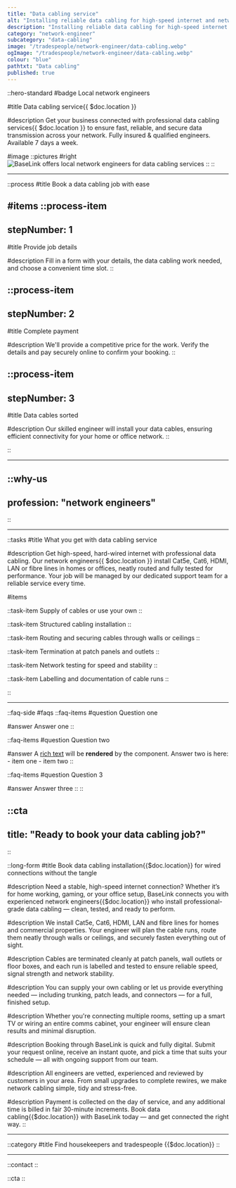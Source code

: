 ```yaml
---
title: "Data cabling service"
alt: "Installing reliable data cabling for high-speed internet and network connections"
description: "Installing reliable data cabling for high-speed internet and network connections"
category: "network-engineer"
subcategory: "data-cabling"
image: "/tradespeople/network-engineer/data-cabling.webp"
ogImage: "/tradespeople/network-engineer/data-cabling.webp"
colour: "blue"
pathtxt: "Data cabling"
published: true
---
```


::hero-standard
#badge
Local network engineers

#title
Data cabling service{{ $doc.location }}

#description
Get your business connected with professional data cabling services{{ $doc.location }} to ensure fast, reliable, and secure data transmission across your network. Fully insured & qualified engineers. Available 7 days a week.

#image
    ::pictures
    #right
    ![BaseLink offers local network engineers for data cabling services](/tradespeople/network-engineer/data-cabling.webp)
    ::
::

---

::process
#title
Book a data cabling job with ease

#items
  ::process-item
  ---
  stepNumber: 1
  ---
  
  #title
  Provide job details

  #description
  Fill in a form with your details, the data cabling work needed, and choose a convenient time slot.
  ::
    
  ::process-item
  ---
  stepNumber: 2
  ---
  #title
  Complete payment

  #description
  We'll provide a competitive price for the work. Verify the details and pay securely online to confirm your booking.
  ::

  ::process-item
  ---
  stepNumber: 3
  ---
  #title
  Data cables sorted

  #description
  Our skilled engineer will install your data cables, ensuring efficient connectivity for your home or office network.
  ::

::

---

::why-us
---
profession: "network engineers"
---
::

---

::tasks
#title
What you get with data cabling service

#description
Get high-speed, hard-wired internet with professional data cabling. Our network engineers{{ $doc.location }} install Cat5e, Cat6, HDMI, LAN or fibre lines in homes or offices, neatly routed and fully tested for performance. Your job will be managed by our dedicated support team for a reliable service every time.

#items

  ::task-item
  Supply of cables or use your own
  ::

  ::task-item
  Structured cabling installation
  ::

  ::task-item
  Routing and securing cables through walls or ceilings
  ::

  ::task-item
  Termination at patch panels and outlets
  ::

  ::task-item
  Network testing for speed and stability
  ::

  ::task-item
  Labelling and documentation of cable runs
  ::

::

---

::faq-side
#faqs
  ::faq-items
  #question
  Question one

  #answer
  Answer one
  ::

  ::faq-items
  #question
  Question two

  #answer
  A [rich text](/services/commercial-cleaning) will be **rendered** by the component.
  Answer two is here:
    - item one
    - item two
  ::

  ::faq-items
  #question
  Question 3

  #answer
  Answer three
  ::
::

::cta
---
title: "Ready to book your data cabling job?"
---
::

::long-form
#title
Book data cabling installation{{$doc.location}} for wired connections without the tangle

#description
Need a stable, high-speed internet connection? Whether it’s for home working, gaming, or your office setup, BaseLink connects you with experienced network engineers{{$doc.location}} who install professional-grade data cabling — clean, tested, and ready to perform.

#description
We install Cat5e, Cat6, HDMI, LAN and fibre lines for homes and commercial properties. Your engineer will plan the cable runs, route them neatly through walls or ceilings, and securely fasten everything out of sight.

#description
Cables are terminated cleanly at patch panels, wall outlets or floor boxes, and each run is labelled and tested to ensure reliable speed, signal strength and network stability.

#description
You can supply your own cabling or let us provide everything needed — including trunking, patch leads, and connectors — for a full, finished setup.

#description
Whether you're connecting multiple rooms, setting up a smart TV or wiring an entire comms cabinet, your engineer will ensure clean results and minimal disruption.

#description
Booking through BaseLink is quick and fully digital. Submit your request online, receive an instant quote, and pick a time that suits your schedule — all with ongoing support from our team.

#description
All engineers are vetted, experienced and reviewed by customers in your area. From small upgrades to complete rewires, we make network cabling simple, tidy and stress-free.

#description
Payment is collected on the day of service, and any additional time is billed in fair 30-minute increments. Book data cabling{{$doc.location}} with BaseLink today — and get connected the right way.
::

---

::category
#title
Find housekeepers and tradespeople {{$doc.location}}
::

---

::contact
::

::cta
::